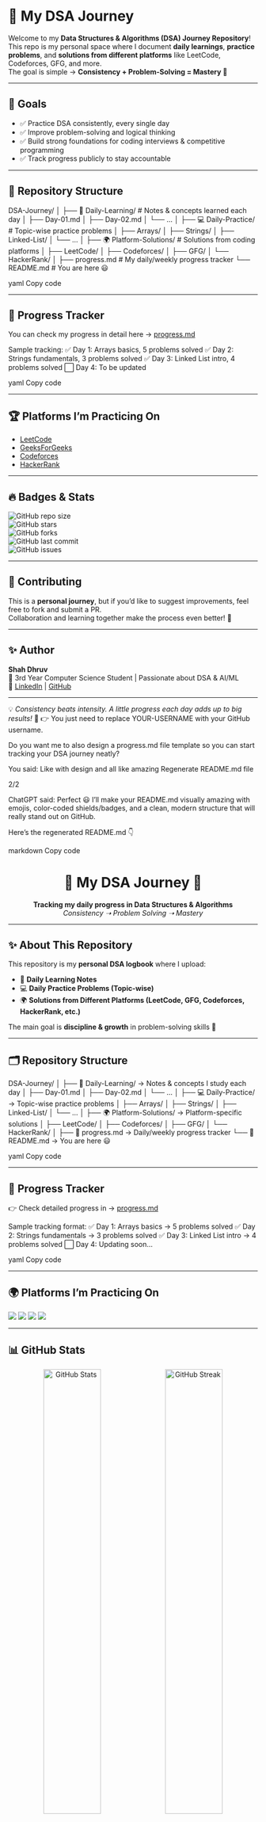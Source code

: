 # 🚀 My DSA Journey

Welcome to my **Data Structures & Algorithms (DSA) Journey Repository**!  
This repo is my personal space where I document **daily learnings**, **practice problems**, and **solutions from different platforms** like LeetCode, Codeforces, GFG, and more.  
The goal is simple → **Consistency + Problem-Solving = Mastery 💯**

---

## 📌 Goals
- ✅ Practice DSA consistently, every single day  
- ✅ Improve problem-solving and logical thinking  
- ✅ Build strong foundations for coding interviews & competitive programming  
- ✅ Track progress publicly to stay accountable  

---

## 📂 Repository Structure

DSA-Journey/
│
├── 📘 Daily-Learning/ # Notes & concepts learned each day
│ ├── Day-01.md
│ ├── Day-02.md
│ └── ...
│
├── 💻 Daily-Practice/ # Topic-wise practice problems
│ ├── Arrays/
│ ├── Strings/
│ ├── Linked-List/
│ └── ...
│
├── 🌍 Platform-Solutions/ # Solutions from coding platforms
│ ├── LeetCode/
│ ├── Codeforces/
│ ├── GFG/
│ └── HackerRank/
│
├── progress.md # My daily/weekly progress tracker
└── README.md # You are here 😃

yaml
Copy code

---

## 📅 Progress Tracker
You can check my progress in detail here → [progress.md](./progress.md)

Sample tracking:
✅ Day 1: Arrays basics, 5 problems solved
✅ Day 2: Strings fundamentals, 3 problems solved
✅ Day 3: Linked List intro, 4 problems solved
⬜ Day 4: To be updated

yaml
Copy code

---

## 🏆 Platforms I’m Practicing On
- [LeetCode](https://leetcode.com/)  
- [GeeksForGeeks](https://www.geeksforgeeks.org/)  
- [Codeforces](https://codeforces.com/)  
- [HackerRank](https://www.hackerrank.com/)  

---

## 🔥 Badges & Stats

![GitHub repo size](https://img.shields.io/github/repo-size/YOUR-USERNAME/DSA-Journey?color=green)  
![GitHub stars](https://img.shields.io/github/stars/YOUR-USERNAME/DSA-Journey?style=social)  
![GitHub forks](https://img.shields.io/github/forks/YOUR-USERNAME/DSA-Journey?style=social)  
![GitHub last commit](https://img.shields.io/github/last-commit/YOUR-USERNAME/DSA-Journey?color=yellow)  
![GitHub issues](https://img.shields.io/github/issues/YOUR-USERNAME/DSA-Journey)  

---

## 🤝 Contributing
This is a **personal journey**, but if you’d like to suggest improvements, feel free to fork and submit a PR.  
Collaboration and learning together make the process even better! 🚀  

---

## ✨ Author
**Shah Dhruv**  
📌 3rd Year Computer Science Student | Passionate about DSA & AI/ML  
🔗 [LinkedIn](https://www.linkedin.com/) | [GitHub](https://github.com/)  

---
💡 *Consistency beats intensity. A little progress each day adds up to big results!* 🚀
👉 You just need to replace YOUR-USERNAME with your GitHub username.

Do you want me to also design a progress.md file template so you can start tracking your DSA journey neatly?







You said:
Like with design and all like amazing Regenerate README.md file



2/2

ChatGPT said:
Perfect 😃 I’ll make your README.md visually amazing with emojis, color-coded shields/badges, and a clean, modern structure that will really stand out on GitHub.

Here’s the regenerated README.md 👇

markdown
Copy code
<h1 align="center">🚀 My DSA Journey 🚀</h1>

<p align="center">
  <b>Tracking my daily progress in Data Structures & Algorithms</b><br/>
  <i>Consistency ➝ Problem Solving ➝ Mastery</i>
</p>

---

## ✨ About This Repository
This repository is my **personal DSA logbook** where I upload:  
- 📘 **Daily Learning Notes**  
- 💻 **Daily Practice Problems (Topic-wise)**  
- 🌍 **Solutions from Different Platforms (LeetCode, GFG, Codeforces, HackerRank, etc.)**  

The main goal is **discipline & growth** in problem-solving skills 🚀  

---

## 🗂️ Repository Structure

DSA-Journey/
│
├── 📘 Daily-Learning/ → Notes & concepts I study each day
│ ├── Day-01.md
│ ├── Day-02.md
│ └── ...
│
├── 💻 Daily-Practice/ → Topic-wise practice problems
│ ├── Arrays/
│ ├── Strings/
│ ├── Linked-List/
│ └── ...
│
├── 🌍 Platform-Solutions/ → Platform-specific solutions
│ ├── LeetCode/
│ ├── Codeforces/
│ ├── GFG/
│ └── HackerRank/
│
├── 📅 progress.md → Daily/weekly progress tracker
└── 📄 README.md → You are here 😃

yaml
Copy code

---

## 📅 Progress Tracker
👉 Check detailed progress in → [progress.md](./progress.md)  

Sample tracking format:
✅ Day 1: Arrays basics → 5 problems solved
✅ Day 2: Strings fundamentals → 3 problems solved
✅ Day 3: Linked List intro → 4 problems solved
⬜ Day 4: Updating soon...

yaml
Copy code

---

## 🌍 Platforms I’m Practicing On
<p align="left">
  <a href="https://leetcode.com/"><img src="https://img.shields.io/badge/LeetCode-FFA116?style=for-the-badge&logo=leetcode&logoColor=black" /></a>
  <a href="https://www.geeksforgeeks.org/"><img src="https://img.shields.io/badge/GeeksforGeeks-2F8D46?style=for-the-badge&logo=geeksforgeeks&logoColor=white" /></a>
  <a href="https://codeforces.com/"><img src="https://img.shields.io/badge/Codeforces-1F8ACB?style=for-the-badge&logo=codeforces&logoColor=white" /></a>
  <a href="https://www.hackerrank.com/"><img src="https://img.shields.io/badge/HackerRank-2EC866?style=for-the-badge&logo=hackerrank&logoColor=white" /></a>
</p>

---

## 📊 GitHub Stats

<p align="center">
  <img src="https://github-readme-stats.vercel.app/api?username=YOUR-USERNAME&show_icons=true&theme=tokyonight" alt="GitHub Stats" width="48%"/>
  <img src="https://github-readme-streak-stats.herokuapp.com/?user=YOUR-USERNAME&theme=tokyonight" alt="GitHub Streak" width="48%"/>
</p>

---

## 🏆 Repository Badges

![GitHub repo size](https://img.shields.io/github/repo-size/YOUR-USERNAME/DSA-Journey?color=green&style=for-the-badge)  
![GitHub last commit](https://img.shields.io/github/last-commit/YOUR-USERNAME/DSA-Journey?color=yellow&style=for-the-badge)  
![GitHub issues](https://img.shields.io/github/issues/YOUR-USERNAME/DSA-Journey?style=for-the-badge&color=red)  
![GitHub stars](https://img.shields.io/github/stars/YOUR-USERNAME/DSA-Journey?style=for-the-badge&color=blue)  

---

## 🤝 Contributing
This is a **personal journey**, but if you’d like to suggest improvements or share better solutions, feel free to **fork** the repo and submit a PR.  
Learning together makes it even better 💡  

---

## ✨ Author
**👨‍💻 Shah Dhruv**  
📌 3rd Year Computer Science Student | Passionate about DSA & AI/ML  

<p align="left">
  <a href="https://github.com/YOUR-USERNAME"><img src="https://img.shields.io/badge/GitHub-100000?style=for-the-badge&logo=github&logoColor=white"/></a>
  <a href="https://www.linkedin.com/"><img src="https://img.shields.io/badge/LinkedIn-0A66C2?style=for-the-badge&logo=linkedin&logoColor=white"/></a>
</p>

---

<h3 align="center">💡 Consistency beats intensity. A little progress each day adds up to big results! 🚀</h3>